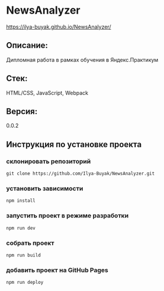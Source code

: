 # NewsAnalyzer
https://ilya-buyak.github.io/NewsAnalyzer/
## Описание:
Дипломная работа в рамках обучения в Яндекс.Практикум

## Стек:
HTML/CSS, JavaScript, Webpack

## Версия: 
0.0.2
## Инструкция по установке проекта
### склонировать репозиторий
```
git clone https://github.com/Ilya-Buyak/NewsAnalyzer.git
```
### установить зависимости
```
npm install
```

### запустить проект в режиме разработки
```
npm run dev
```

### собрать проект
```
npm run build
```
### добавить проект на GitHub Pages
```
npm run deploy
```
